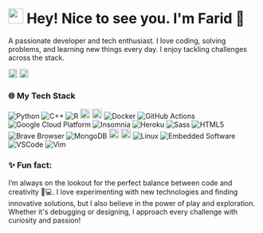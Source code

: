<h1>
  <img src="https://emojis.slackmojis.com/emojis/images/1531849430/4246/blob-sunglasses.gif?1531849430" width="30"/> 
  Hey! Nice to see you. I'm Farid 👋
</h1>


<p>
  A passionate developer and tech enthusiast. I love coding, solving problems, and learning new things every day. I enjoy tackling challenges across the stack.
</p>

<p align="left">
  <img src="https://komarev.com/ghpvc/?username=faridko26&color=orange&style=flat-square&label=Profile+Views" alt="Profile Views" height="18">
  <a href="https://www.linkedin.com/in/farid-koushaneh" target="_blank" rel="noopener noreferrer">
    <img src="https://img.shields.io/badge/-LinkedIn-0077B5?style=for-the-badge&logo=Linkedin&logoColor=ffffff" alt="LinkedIn" height="18"/>
  </a>
</p>

<h3>🌐 My Tech Stack</h3>
<p>
  <img alt="Python" src="https://img.shields.io/badge/-Python-45b8d8?style=flat-square&logo=python&logoColor=white" />
  <img alt="C++" src="https://img.shields.io/badge/-C++-00599C?style=flat-square&logo=cplusplus&logoColor=white" />
  <img alt="R" src="https://img.shields.io/badge/-R-45b8d8?style=flat-square&logo=r&logoColor=white" />
  <img alt="MySQL" src="https://img.shields.io/badge/MySQL-000?style=flat-square&logo=mysql&logoColor=4479A1" height="20"/>
  <img alt="Git" src="https://img.shields.io/badge/Git-000?style=flat-square&logo=git&logoColor=F05032" height="20"/>
  <img alt="Docker" src="https://img.shields.io/badge/-Docker-46a2f1?style=flat-square&logo=docker&logoColor=white" />
  <img alt="GitHub Actions" src="https://img.shields.io/badge/-Github_Actions-2088FF?style=flat-square&logo=github-actions&logoColor=white" />
  <img alt="Google Cloud Platform" src="https://img.shields.io/badge/-Google_Cloud_Platform-1a73e8?style=flat-square&logo=google-cloud&logoColor=white" />
  <img alt="Insomnia" src="https://img.shields.io/badge/-Insomnia-5849BE?style=flat-square&logo=insomnia&logoColor=white" />
  <img alt="Heroku" src="https://img.shields.io/badge/-Heroku-430098?style=flat-square&logo=heroku&logoColor=white" />
  <img alt="Sass" src="https://img.shields.io/badge/-Sass-CC6699?style=flat-square&logo=sass&logoColor=white" />
  <img alt="HTML5" src="https://img.shields.io/badge/-HTML5-E34F26?style=flat-square&logo=html5&logoColor=white" />
  <img alt="Brave Browser" src="https://img.shields.io/badge/-Brave_Browser-FB542B?style=flat-square&logo=brave&logoColor=white" />
  <img alt="MongoDB" src="https://img.shields.io/badge/-MongoDB-13aa52?style=flat-square&logo=mongodb&logoColor=white" />
  <img alt="Notion" src="https://img.shields.io/badge/Notion-000?style=flat-square&logo=notion&logoColor=white" height="20"/>
  <img alt="Figma" src="https://img.shields.io/badge/Figma-000?style=flat-square&logo=figma" height="20"/>
  <!-- Added new technologies -->
  <img alt="Linux" src="https://img.shields.io/badge/-Linux-FCC624?style=flat-square&logo=linux&logoColor=white" />
  <img alt="Embedded Software" src="https://img.shields.io/badge/-Embedded_Software-0095D9?style=flat-square&logo=arduino&logoColor=white" />
  <img alt="VSCode" src="https://img.shields.io/badge/-VSCode-007ACC?style=flat-square&logo=visual-studio-code&logoColor=white" />
  <img alt="Vim" src="https://img.shields.io/badge/-Vim-019733?style=flat-square&logo=vim&logoColor=white" />
</p>


<h3>✨ Fun fact:</h3>
<p>
  I’m always on the lookout for the perfect balance between code and creativity 🎨💻. I love experimenting with new technologies and finding innovative solutions, but I also believe in the power of play and exploration. Whether it's debugging or designing, I approach every challenge with curiosity and passion!
</p>



<!--
**faridko26/faridko26** is a ✨ _special_ ✨ repository because its `README.md` (this file) appears on your GitHub profile.

Here are some ideas to get you started:

- 🔭 I’m currently working on ...
- 🌱 I’m currently learning ...
- 👯 I’m looking to collaborate on ...
- 🤔 I’m looking for help with ...
- 💬 Ask me about ...
- 📫 How to reach me: ...
- 😄 Pronouns: ...
- ⚡ Fun fact: ...
-->

